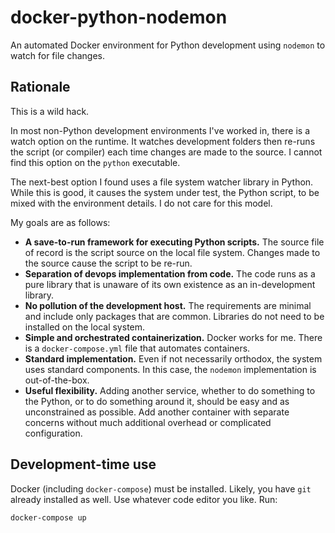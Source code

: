 # docker-python-nodemon

An automated Docker environment for Python development using `nodemon` to watch for file changes.

## Rationale

This is a wild hack.

In most non-Python development environments I've worked in, there is a watch option on the runtime. It watches development folders then re-runs the script (or compiler) each time changes are made to the source. I cannot find this option on the `python` executable.

The next-best option I found uses a file system watcher library in Python. While this is good, it causes the system under test, the Python script, to be mixed with the environment details. I do not care for this model.

My goals are as follows:

 - **A save-to-run framework for executing Python scripts.** The source file of record is the script source on the local file system. Changes made to the source cause the script to be re-run.
 - **Separation of devops implementation from code.** The code runs as a pure library that is unaware of its own existence as an in-development library.
 - **No pollution of the development host.** The requirements are minimal and include only packages that are common. Libraries do not need to be installed on the local system.
 - **Simple and orchestrated containerization.** Docker works for me. There is a `docker-compose.yml` file that automates containers. 
 - **Standard implementation.** Even if not necessarily orthodox, the system uses standard components. In this case, the `nodemon` implementation is out-of-the-box.
 - **Useful flexibility.** Adding another service, whether to do something to the Python, or to do something around it, should be easy and as unconstrained as possible. Add another container with separate concerns without much additional overhead or
   complicated configuration.

## Development-time use

Docker (including `docker-compose`) must be installed. Likely, you have `git` already installed as well. Use whatever code editor you like. Run:

```
docker-compose up
```

